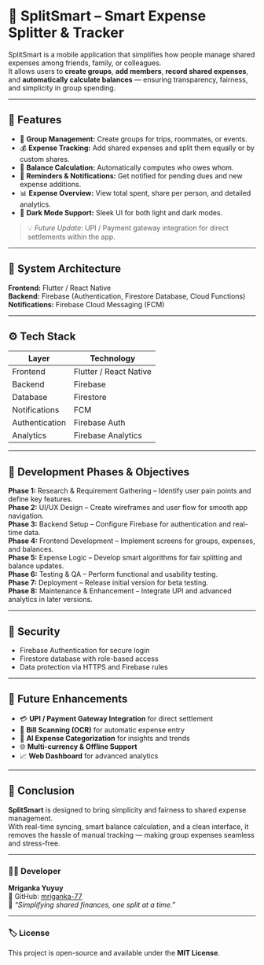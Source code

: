 # 💸 SplitSmart – Smart Expense Splitter & Tracker

SplitSmart is a mobile application that simplifies how people manage shared expenses among friends, family, or colleagues.  
It allows users to **create groups**, **add members**, **record shared expenses**, and **automatically calculate balances** — ensuring transparency, fairness, and simplicity in group spending.

---

## 🚀 Features

- 👥 **Group Management:** Create groups for trips, roommates, or events.  
- 💰 **Expense Tracking:** Add shared expenses and split them equally or by custom shares.  
- 🔢 **Balance Calculation:** Automatically computes who owes whom.  
- 🔔 **Reminders & Notifications:** Get notified for pending dues and new expense additions.  
- 📊 **Expense Overview:** View total spent, share per person, and detailed analytics.  
- 🌙 **Dark Mode Support:** Sleek UI for both light and dark modes.  

> 💡 *Future Update:* UPI / Payment gateway integration for direct settlements within the app.

---

## 🧩 System Architecture

**Frontend:** Flutter / React Native  
**Backend:** Firebase (Authentication, Firestore Database, Cloud Functions)  
**Notifications:** Firebase Cloud Messaging (FCM)

---

## ⚙️ Tech Stack

| Layer | Technology |
|-------|-------------|
| Frontend | Flutter / React Native |
| Backend | Firebase |
| Database | Firestore |
| Notifications | FCM |
| Authentication | Firebase Auth |
| Analytics | Firebase Analytics |

---

## 🧭 Development Phases & Objectives

**Phase 1:** Research & Requirement Gathering – Identify user pain points and define key features.  
**Phase 2:** UI/UX Design – Create wireframes and user flow for smooth app navigation.  
**Phase 3:** Backend Setup – Configure Firebase for authentication and real-time data.  
**Phase 4:** Frontend Development – Implement screens for groups, expenses, and balances.  
**Phase 5:** Expense Logic – Develop smart algorithms for fair splitting and balance updates.  
**Phase 6:** Testing & QA – Perform functional and usability testing.  
**Phase 7:** Deployment – Release initial version for beta testing.  
**Phase 8:** Maintenance & Enhancement – Integrate UPI and advanced analytics in later versions.

---

## 🔐 Security

- Firebase Authentication for secure login  
- Firestore database with role-based access  
- Data protection via HTTPS and Firebase rules  

---

## 🧠 Future Enhancements

- 💳 **UPI / Payment Gateway Integration** for direct settlement  
- 🧾 **Bill Scanning (OCR)** for automatic expense entry  
- 🤖 **AI Expense Categorization** for insights and trends  
- 🌐 **Multi-currency & Offline Support**  
- 📈 **Web Dashboard** for advanced analytics  

---

## 🏁 Conclusion

**SplitSmart** is designed to bring simplicity and fairness to shared expense management.  
With real-time syncing, smart balance calculation, and a clean interface, it removes the hassle of manual tracking — making group expenses seamless and stress-free.

---

### 👨‍💻 Developer
**Mriganka Yuyuy**  
📍 GitHub: [mriganka-77](https://github.com/mriganka-77)  
💬 *“Simplifying shared finances, one split at a time.”*

---

### 🏷 License
This project is open-source and available under the **MIT License**.

